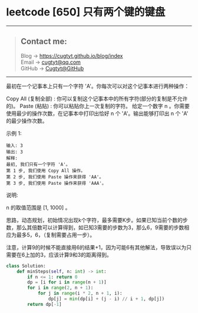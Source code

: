 # leetcode [650] 只有两个键的键盘

---
> ## Contact me:
> Blog -> <https://cugtyt.github.io/blog/index>  
> Email -> <cugtyt@qq.com>  
> GitHub -> [Cugtyt@GitHub](https://github.com/Cugtyt)

---

最初在一个记事本上只有一个字符 'A'。你每次可以对这个记事本进行两种操作：

Copy All (复制全部) : 你可以复制这个记事本中的所有字符(部分的复制是不允许的)。
Paste (粘贴) : 你可以粘贴你上一次复制的字符。
给定一个数字 n 。你需要使用最少的操作次数，在记事本中打印出恰好 n 个 'A'。输出能够打印出 n 个 'A' 的最少操作次数。

示例 1:
```
输入: 3
输出: 3
解释:
最初, 我们只有一个字符 'A'。
第 1 步, 我们使用 Copy All 操作。
第 2 步, 我们使用 Paste 操作来获得 'AA'。
第 3 步, 我们使用 Paste 操作来获得 'AAA'。
```
说明:

n 的取值范围是 [1, 1000] 。

思路，动态规划，初始情况出现k个字符，最多需要K步。如果已知当前个数的步数，那么其倍数可以计算得到，如已知3需要的步数为3，那么6，9需要的步数相应为最多5，6，（复制需要占用一步）。

注意，计算9的时候不能直接用6的结果+1，因为可能6有其他解法，导致误以为只需要在6上加的3，应该计算9和3的距离得到。

``` python
class Solution:
    def minSteps(self, n: int) -> int:
        if n <= 1: return 0
        dp = [i for i in range(n + 1)]
        for i in range(2, n + 1):
            for j in range(i * 2, n + 1, i):
                dp[j] = min(dp[i] + (j - i) // i + 1, dp[j])
        return dp[-1]
```
